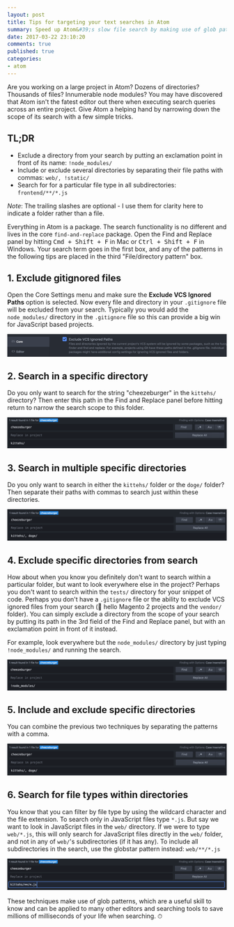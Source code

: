 ```yaml
---
layout: post
title: Tips for targeting your text searches in Atom
summary: Speed up Atom&#39;s slow file search by making use of glob patterns.
date: 2017-03-22 23:10:20
comments: true
published: true
categories:
- atom
---
```


Are you working on a large project in Atom? Dozens of directories? Thousands of files? Innumerable node modules? You may have discovered that Atom isn't the fatest editor out there when executing search queries across an entire project. Give Atom a helping hand by narrowing down the scope of its search with a few simple tricks.

<div class="c-tldr">
    <h2 class="c-tldr__title">TL;DR</h2>
    <ul>
        <li>Exclude a directory from your search by putting an exclamation point in front of its name: <code>!node_modules/</code></li>
        <li>Include or exclude several directories by separating their file paths with commas: <code>web/, !static/</code></li>
        <li>Search for for a particular file type in all subdirectories: <code>frontend/**/*.js</code></li>
   </ul>
</div>

_Note_: The trailing slashes are optional - I use them for clarity here to indicate a folder rather than a file.

Everything in Atom is a package. The search functionality is no different and lives in the core `find-and-replace` package. Open the Find and Replace panel by hitting <kbd>Cmd + Shift + F</kbd> in Mac or <kbd>Ctrl + Shift + F</kbd> in Windows. Your search term goes in the first box, and any of the patterns in the following tips are placed in the third "File/directory pattern" box.

## 1. Exclude gitignored files

Open the Core Settings menu and make sure the **Exclude VCS Ignored Paths** option is selected. Now every file and directory in your `.gitignore` file will be excluded from your search. Typically you would add the `node_modules/` directory in the `.gitignore` file so this can provide a big win for JavaScript based projects.

![Exclude VCS Ignored Paths setting](/assets/VCS-setting.png)

## 2. Search in a specific directory

Do you only want to search for the string "cheezeburger" in the `kittehs/` directory? Then enter this path in the Find and Replace panel before hitting return to narrow the search scope to this folder.

![Search only in this directory example](/assets/only-dir.png)

## 3. Search in multiple specific directories

Do you only want to search in either the `kittehs/` folder or the `doge/` folder? Then separate their paths with commas to search just within these directories.

![Search in multiple directories example](/assets/multi-dir.png)

## 4. Exclude specific directories from search

How about when you know you definitely don't want to search within a particular folder, but want to look everywhere else in the project? Perhaps you don't want to search within the `tests/` directory for your snippet of code. Perhaps you don't have a `.gitignore` file or the ability to exclude VCS ignored files from your search (👋 hello Magento 2 projects and the `vendor/` folder). You can simply exclude a directory from the scope of your search by putting its path in the 3rd field of the Find and Replace panel, but with an exclamation point in front of it instead.

For example, look everywhere but the `node_modules/` directory by just typing `!node_modules/` and running the search.

![Exclude a directory example](/assets/not-dir.png)

## 5. Include and exclude specific directories

You can combine the previous two techniques by separating the patterns with a comma.

![Combining including and excluding patterns example](/assets/multi-dir.png)

## 6. Search for file types within directories

You know that you can filter by file type by using the wildcard character and the file extension. To search only in JavaScript files type `*.js`. But say we want to look in JavaScript files in the `web/` directory. If we were to type `web/*.js`, this will only search for JavaScript files directly in the `web/` folder, and not in any of `web/`'s subdirectories (if it has any). To include all subdirectories in the search, use the globstar pattern instead: `web/**/*.js`

![File types with glob pattern example](/assets/glob.png)

These techniques make use of glob patterns, which are a useful skill to know and can be applied to many other editors and searching tools to save millions of milliseconds of your life when searching. ⏱


